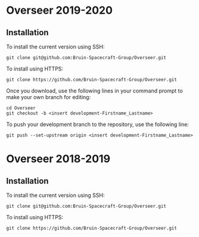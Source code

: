 # Overseer 2019-2020

## Installation

To install the current version using SSH:
```
git clone git@github.com:Bruin-Spacecraft-Group/Overseer.git
```

To install using HTTPS:
```
git clone https://github.com/Bruin-Spacecraft-Group/Overseer.git
```

Once you download, use the following lines in your command prompt to make your own branch for editing:
```
cd Overseer
git checkout -b <insert development-Firstname_Lastname>
```

To push your development branch to the repository, use the following line:
```
git push --set-upstream origin <insert development-Firstname_Lastname>
```

# Overseer 2018-2019

## Installation

To install the current version using SSH:
```
git clone git@github.com:Bruin-Spacecraft-Group/Overseer.git
```

To install using HTTPS:
```
git clone https://github.com/Bruin-Spacecraft-Group/Overseer.git
```
